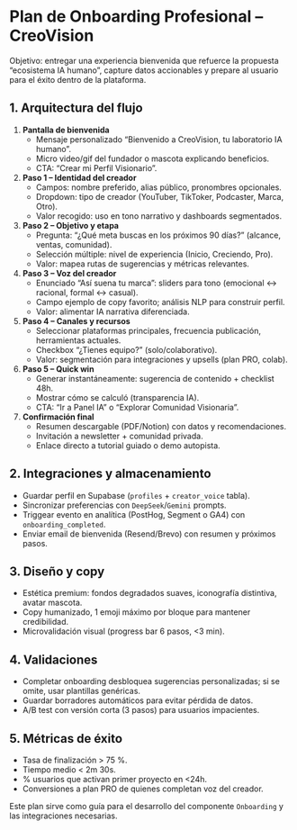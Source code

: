 # Plan de Onboarding Profesional – CreoVision

Objetivo: entregar una experiencia bienvenida que refuerce la propuesta “ecosistema IA humano”, capture datos accionables y prepare al usuario para el éxito dentro de la plataforma.

## 1. Arquitectura del flujo
1. **Pantalla de bienvenida**  
   - Mensaje personalizado “Bienvenido a CreoVision, tu laboratorio IA humano”.  
   - Micro video/gif del fundador o mascota explicando beneficios.  
   - CTA: “Crear mi Perfil Visionario”.
2. **Paso 1 – Identidad del creador**  
   - Campos: nombre preferido, alias público, pronombres opcionales.  
   - Dropdown: tipo de creador (YouTuber, TikToker, Podcaster, Marca, Otro).  
   - Valor recogido: uso en tono narrativo y dashboards segmentados.
3. **Paso 2 – Objetivo y etapa**  
   - Pregunta: “¿Qué meta buscas en los próximos 90 días?” (alcance, ventas, comunidad).  
   - Selección múltiple: nivel de experiencia (Inicio, Creciendo, Pro).  
   - Valor: mapea rutas de sugerencias y métricas relevantes.
4. **Paso 3 – Voz del creador**  
   - Enunciado “Así suena tu marca”: sliders para tono (emocional ↔ racional, formal ↔ casual).  
   - Campo ejemplo de copy favorito; análisis NLP para construir perfil.  
   - Valor: alimentar IA narrativa diferenciada.
5. **Paso 4 – Canales y recursos**  
   - Seleccionar plataformas principales, frecuencia publicación, herramientas actuales.  
   - Checkbox “¿Tienes equipo?” (solo/colaborativo).  
   - Valor: segmentación para integraciones y upsells (plan PRO, colab).
6. **Paso 5 – Quick win**  
   - Generar instantáneamente: sugerencia de contenido + checklist 48h.  
   - Mostrar cómo se calculó (transparencia IA).  
   - CTA: “Ir a Panel IA” o “Explorar Comunidad Visionaria”.
7. **Confirmación final**  
   - Resumen descargable (PDF/Notion) con datos y recomendaciones.  
   - Invitación a newsletter + comunidad privada.  
   - Enlace directo a tutorial guiado o demo autopista.

## 2. Integraciones y almacenamiento
- Guardar perfil en Supabase (`profiles` + `creator_voice` tabla).  
- Sincronizar preferencias con `DeepSeek`/`Gemini` prompts.  
- Triggear evento en analítica (PostHog, Segment o GA4) con `onboarding_completed`.  
- Enviar email de bienvenida (Resend/Brevo) con resumen y próximos pasos.

## 3. Diseño y copy
- Estética premium: fondos degradados suaves, iconografía distintiva, avatar mascota.  
- Copy humanizado, 1 emoji máximo por bloque para mantener credibilidad.  
- Microvalidación visual (progress bar 6 pasos, <3 min).

## 4. Validaciones
- Completar onboarding desbloquea sugerencias personalizadas; si se omite, usar plantillas genéricas.  
- Guardar borradores automáticos para evitar pérdida de datos.  
- A/B test con versión corta (3 pasos) para usuarios impacientes.

## 5. Métricas de éxito
- Tasa de finalización > 75 %.  
- Tiempo medio < 2m 30s.  
- % usuarios que activan primer proyecto en <24h.  
- Conversiones a plan PRO de quienes completan voz del creador.

Este plan sirve como guía para el desarrollo del componente `Onboarding` y las integraciones necesarias.
